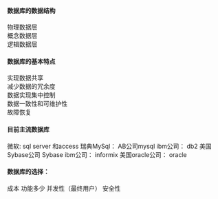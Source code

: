 #### 数据库的数据结构
物理数据层<br>
概念数据层<br>
逻辑数据层<br>
#### 数据库的基本特点
实现数据共享<br>
减少数据的冗余度<br>
数据实现集中控制<br>
数据一致性和可维护性<br>
故障恢复<br>
#### 目前主流数据库
微软: sql server 和access
瑞典MySql： AB公司mysql
ibm公司：  db2
美国Sybase公司 Sybase
ibm公司： informix
美国oracle公司： oracle
#### 数据库的选择：
成本  功能多少   并发性（最终用户） 安全性
